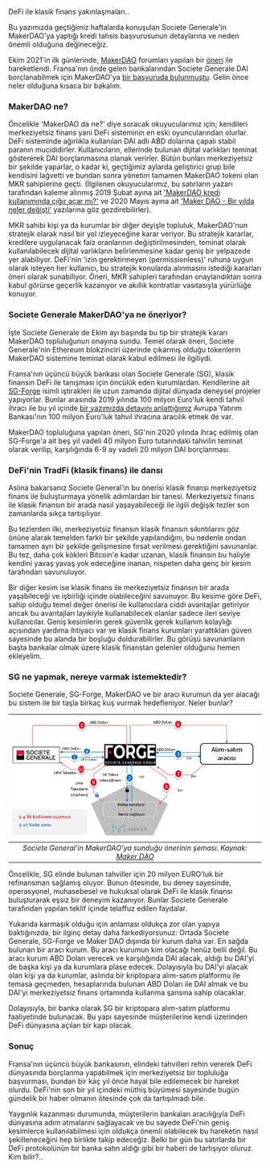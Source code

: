 DeFi ile klasik finans yakınlaşmaları.. 

Bu yazımızda geçtiğimiz haftalarda konuşulan Societe Generale'in MakerDAO'ya yaptığı kredi tahsis başvurusunun detaylarına ve neden önemli olduğuna değineceğiz. 

Ekim 2021'in ilk günlerinde, [MakerDAO](https://makerdao.com/en/) forumları yapılan bir [öneri](https://forum.makerdao.com/t/security-tokens-refinancing-mip6-application-for-ofh-tokens/10605) ile hareketlendi. Fransa'nın önde gelen bankalarından Societe Generale DAI borçlanabilmek için MakerDAO'ya [bir başvuruda bulunmuştu](https://www.btchaber.com/societe-generale-makerdao-kredisine-basvurmuştu/). Gelin önce neler olduğuna kısaca bir bakalım. 
 
### MakerDAO ne?
Öncelikle 'MakerDAO da ne?' diye soracak okuyucularımız için; kendileri merkeziyetsiz finans yani DeFi sisteminin en eski oyuncularından olurlar. DeFi sisteminde ağırlıkla kullanılan DAI adlı ABD dolarına çapalı stabil paranın mucididirler. Kullanıcıların, ellerinde bulunan dijital varlıkları teminat göstererek DAI borçlanmasına olanak verirler. Bütün bunları merkeziyetsiz bir şekilde yaparlar, o kadar ki, geçtiğimiz aylarda geliştirici grup bile kendisini lağvetti ve bundan sonra yönetim tamamen MakerDAO tokeni olan MKR sahiplerine geçti. (İlgilenen okuyucularımız, bu satırların yazarı tarafından kaleme alınmış 2019 Şubat ayına ait ['MakerDAO kredi kullanımında çığır açar mı?'](https://medium.com/turansert/makerdao-kredi-kullan%C4%B1m%C4%B1nda-%C3%A7%C4%B1%C4%9F%C4%B1r-a%C3%A7ar-m%C4%B1-5b0d27a60bb1) ve 2020 Mayıs ayına ait ['Maker DAO - Bir yılda neler değişti'](https://medium.com/turansert/merkeziyetsiz-finans-ve-maker-dao-bir-y%C4%B1lda-neler-de%C4%9Fi%C5%9Fti-f133e9cd4007) yazılarına göz gezdirebilirler). 

MKR sahibi kişi ya da kurumlar bir diğer deyişle topluluk, MakerDAO'nun stratejik olarak nasıl bir yol izleyeceğine karar veriyor. Bu stratejik kararlar, kredilere uygulanacak faiz oranlarının değiştirilmesinden, teminat olarak kullanılabilecek dijital varlıkların belirlenmesine kadar geniş bir yelpazede yer alabiliyor. DeFi'nin 'izin gerektirmeyen (permissionless)' ruhuna uygun olarak isteyen her kullanıcı, bu stratejik konularda alınmasını istediği kararları öneri olarak sunabiliyor. Öneri, MKR sahipleri tarafından onaylandıktan sonra kabul görürse geçerlik kazanıyor ve akıllık kontratlar vasıtasıyla yürürlüğe konuyor. 

### Societe Generale MakerDAO'ya ne öneriyor? 

İşte Societe Generale de Ekim ayı başında bu tip bir stratejik kararı MakerDAO topluluğunun onayına sundu. Temel olarak öneri, Societe Generale'nin Ethereum blokzinciri üzerinde çıkarmış olduğu tokenlerin MakerDAO sistemine teminat olarak kabul edilmesi ile ilgiliydi. 

Fransa'nın üçüncü büyük bankası olan Societe Generale (SG), klasik finansın DeFi ile tanışması için öncülük eden kurumlardan. Kendilerine ait [SG-Forge](https://www.sgforge.com/) isimli iştirakleri ile uzun zamanda dijital dünyada deneysel projeler yapıyorlar. Bunlar arasında 2019 yılında 100 milyon Euro'luk kendi tahvil ihracı ile bu yıl içinde [bir yazımızda detayını anlattığımız](https://www.btchaber.com/finans-piyasalarinda-bir-ilk-eibnin-ethereum-uzerinden-bono-ihraci/) Avrupa Yatırım Bankası'nın 100 milyon Euro'luk tahvil ihracına aracılık etmek de var. 

MakerDAO topluluğuna yapılan öneri, SG'nin 2020 yılında ihraç edilmiş olan SG-Forge'a ait beş yıl vadeli 40 milyon Euro tutarındaki tahvilin teminat olarak verilip, karşılığında 6-9 ay vadeli 20 milyon DAI borçlanması. 

### DeFi'nin TradFi (klasik finans) ile dansı

Aslına bakarsanız Societe General'in bu önerisi klasik finansı merkeziyetsiz finans ile buluşturmaya yönelik adımlardan bir tanesi. Merkeziyetsiz finans ile klasik finansın bir arada nasıl yaşayabileceği ile ilgili değişik tezler son zamanlarda sıkça tartışılıyor. 

Bu tezlerden ilki, merkeziyetsiz finansın klasik finansın sıkıntılarını göz önüne alarak temelden farklı bir şekilde yapılandığını, bu nedenle ondan tamamen ayrı bir şekilde gelişmesine fırsat verilmesi gerektiğini savunanlar. Bu tez, daha çok kökleri Bitcoin'e kadar uzanan, klasik finansın bu haliyle kendini yavaş yavaş yok edeceğine inanan, nispeten daha genç bir kesim tarafından savunuluyor.

Bir diğer kesim ise klasik finans ile merkeziyetsiz finansın bir arada yaşabileceği ve işbirliği içinde olabileceğini savunuyor. Bu kesime göre DeFi, sahip olduğu temel değer önerisi ile kullanıcılara ciddi avantajlar getiriyor ancak bu avantajları layıkiyle kullanabilecek olanlar sadece ileri seviye kullanıcılar. Geniş kesimlerin gerek güvenlik gerek kullanım kolaylığı açısından yardıma ihtiyacı var ve klasik finans kurumları yarattıkları güven sayesinde bu alanda bir boşluğu doldurabilirler. Bu görüşü savunanların başta bankalar olmak üzere klasik finanstan gelenler olduğunu hemen ekleyelim. 

### SG ne yapmak, nereye varmak istemektedir?

Societe Generale, SG-Forge, MakerDAO ve bir aracı kurumun da yer alacağı bu sistem ile bir taşla birkaç kuş vurmak hedefleniyor.  Neler bunlar?

| ![sg-maker-dao](/assets/sg-maker-dao_v2.png)|
|:--:| 
| *Societe General'in MakerDAO'ya sunduğu önerinin şeması. Kaynak: [Maker DAO](https://forum.makerdao.com/t/security-tokens-refinancing-mip6-application-for-ofh-tokens/10605)*|

Öncelikle, SG elinde bulunan tahviller için 20 milyon EURO'luk bir refinansman sağlamış oluyor. Bunun ötesinde, bu deney sayesinde, operasyonel, muhasebesel ve hukuksal olarak DeFi ile klasik finansı buluşturarak eşsiz bir deneyim kazanıyor. Bunlar Societe Generale tarafından yapılan teklif içinde telaffuz edilen faydalar. 

Yukarıda karmaşık olduğu için anlaması oldukça zor olan yapıya baktığınızda, bir ilginç detay daha farkediyorsunuz: Ortada Societe Generale, SG-Forge ve Maker DAO dışında bir kurum daha var. En sağda bulunan bir aracı kurum. Bu aracı kurumun kim olacağı henüz belli değil. Bu aracı kurum ABD Doları verecek ve karşılığında DAI alacak, aldığı bu DAI'yi de başka kişi ya da kurumlara plase edecek. Dolayısıyla bu DAI'yi alacak olan kişi ya da kurumlar, aslında bir kriptopara alım-satım platformu ile temasa geçmeden, hesaplarında bulunan ABD Doları ile  DAI almak ve bu DAI'yi merkeziyetsiz finans ortamında kullanma şansına sahip olacaklar. 

Dolayısıyla, bir banka olarak SG bir kriptopara alım-satım platformu faaliyetinde bulunacak. Bu yapı sayesinde müşterilerine kendi üzerinden DeFi dünyasına açılan bir kapı olacak. 

### Sonuç
Fransa'nın üçüncü büyük bankasının, elindeki tahvilleri rehin vererek DeFi dünyasında borçlanma yapabilmek için merkeziyetsiz bir topluluğa başvurması, bundan bir kaç yıl önce hayal bile edilemecek bir hareket olurdu. DeFi'nin son bir yıl içindeki müthiş büyümesi sayesinde bugün gündelik bir haber olmanın ötesinde çok da tartışılmadı bile. 

Yaygınlık kazanması durumunda, müşterilerin bankaları aracılığıyla DeFi dünyasına adım atmalarını sağlayacak ve bu sayede DeFi'nin geniş kesimlerce kullanılabilmesi için oldukça önemli olabilecek bu hareketin nasıl şekilleneceğini hep birlikte takip edeceğiz. Belki bir gün bu satırlarda bir DeFi protokolünün bir banka satın aldığı gibi bir haberi de tartışıyor oluruz. Kim bilir?.. 
